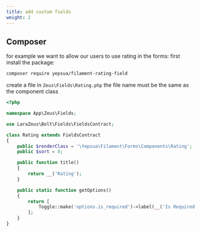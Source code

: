 ```yaml
---
title: add custom fields
weight: 2
---
```


## Composer

for example we want to allow our users to use rating in the forms:
first install the package:
```bash
composer require yepsua/filament-rating-field
```

create a file in `Zeus\Fields\Rating.php`
the file name must be the same as the component class

```php
<?php

namespace App\Zeus\Fields;

use LaraZeus\Bolt\Fields\FieldsContract;

class Rating extends FieldsContract
{
    public $renderClass = '\Yepsua\Filament\Forms\Components\Rating';
    public $sort = 8;

    public function title()
    {
        return __('Rating');
    }

    public static function getOptions()
    {
        return [
            Toggle::make('options.is_required')->label(__('Is Required')),
        ];
    }
}
```
